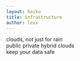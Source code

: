 ```yaml
---
layout: haiku
title: infrastructure
author: lexx
---
```


clouds, not just for rain<br>
public private hybrid clouds<br>
keep your data safe<br>